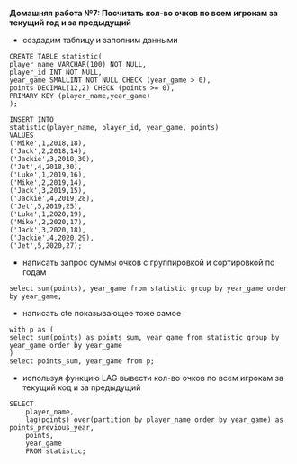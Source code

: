 **Домашняя работа №7: Посчитать кол-во очков по всем игрокам за текущий год и за предыдущий**

- создадим таблицу и заполним данными

```
CREATE TABLE statistic(
player_name VARCHAR(100) NOT NULL,
player_id INT NOT NULL,
year_game SMALLINT NOT NULL CHECK (year_game > 0),
points DECIMAL(12,2) CHECK (points >= 0),
PRIMARY KEY (player_name,year_game)
);

INSERT INTO
statistic(player_name, player_id, year_game, points)
VALUES
('Mike',1,2018,18),
('Jack',2,2018,14),
('Jackie',3,2018,30),
('Jet',4,2018,30),
('Luke',1,2019,16),
('Mike',2,2019,14),
('Jack',3,2019,15),
('Jackie',4,2019,28),
('Jet',5,2019,25),
('Luke',1,2020,19),
('Mike',2,2020,17),
('Jack',3,2020,18),
('Jackie',4,2020,29),
('Jet',5,2020,27);
```
- написать запрос суммы очков с группировкой и сортировкой по годам

```
select sum(points), year_game from statistic group by year_game order by year_game;
```

- написать cte показывающее тоже самое

```
with p as (
select sum(points) as points_sum, year_game from statistic group by year_game order by year_game
)
select points_sum, year_game from p;
```

- используя функцию LAG вывести кол-во очков по всем игрокам за текущий код и за предыдущий

```
SELECT 
	player_name, 
	lag(points) over(partition by player_name order by year_game) as points_previous_year,
	points, 
	year_game 
	FROM statistic;
```